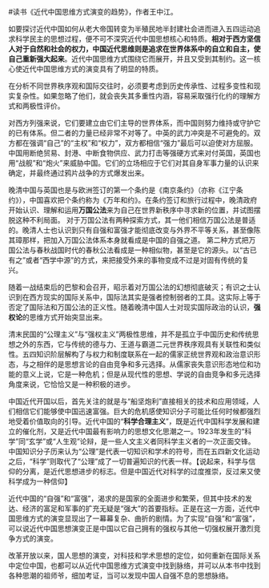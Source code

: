 \#读书《近代中国思维方式演变的趋势》，作者王中江。

如要探讨近代中国如何从老大帝国转变为半殖民地半封建社会进而进入五四运动追求科学民主的思想过程，便不可不深究近代中国思想核心和特质。**相对于西方坚信人对于自然和社会的权力，中国近代思维则是追求在世界体系中的自立和自主，使自己重新强大起来**。近代中国思维方式围绕它而展开，并且又受到其制约。这一核心使近代中国思维方式的演变具有了明显的特质。

在分析不同世界秩序观和国际交往时，必须要考虑到历史传承性、过程多变性和现实复杂性。如果忽略了他们，就会丧失其多重性内涵，容易采取强行化约的理解方式和两极性评价。

对西方列强来说，它们要建立由它们主导的世界体系，而中国则努力维持或守护它的已有体系。但二者的力量已经非常不对等了。中英的武力冲突是不可避免的。双方都在强调“自己”的“主权”和“权力”，双方都相信“强力”最后可以迫使对方屈服。中国用断绝贸易、封港、中断食物供应、武力打击等强硬方式来对付英国，英国也用“战舰”和“炮火”来威胁中国。它们的立场相应于它们对其自身军事力量的认识来确定，并最终通过鸦片战争的方式爆发出来。

晚清中国与英国也是与欧洲签订的第一个条约是《南京条约》（亦称《江宁条约》），中国喜欢把个条约称为《万年和约》。在条约签订和旅行过程中，晚清政府开始认识、理解和运用**万国公法**来为自己在世界新秩序中寻求新的位置，并试图摆脱这种不利局面。
对于万国公法有两种探索方式，其一他们相信万国公法是普适的。晚清人士也认识到只有自强和富强才能彻底改变与外界不平等关系，甚至像陈其璋那样，把加入万国公法体系本身就看成是中国的自强之道。
第二种方式把万国公法与春秋战国时代的春秋公法看成是一种相似物，甚至是它的源头。以“古已有之”或者“西学中源”的方式，来把接受外来的事物变成不过是对固有传统的复兴。

随着一战结束后的巴黎和会召开，昭示着对万国公法的幻想彻底破灭；有识之士认识到在西方现实的国际关系中，国际法其实是强者控制弱者的工具。这实际上等于否定了国际法和万国公法的正义性。随着晚清中国人士对现实国际政治的认识，**强权论**的思维方式开始突显出来。

清末民国的“公理主义”与“强权主义”两极性思维，并不是孤立于中国历史和传统思想之外的东西，它与传统的德与力、王道与霸道二元世界秩序观具有关联性和类似性。五四知识阶层解构了与权力和制度联系在一起的儒家正统世界观和政治意识形态，与之相伴的是思想言论的自由竞争和多元选择。从儒家丧失意识形态地位和功能的意义上说，它是一种危机；但是从现代性的思想、学说的自由竞争和多元选择角度来说，它恰恰又是一种积极的进步。

中国近代开国以后，首先关注的就是与“船坚炮利”直接相关的技术和应用领域，人们相信它们能够使中国迅速富强。巨大的危机感使知识分子可能比任何时候都强烈地受着价值取向的引导。近代中国的“**科学合理主义**”，既是近代中国科学发展和建立的催化剂，又是近代中国最有影响力的思想文化思潮之一。1923年发生的“科学”同“玄学”或“人生观”论辩，是一些人文主义者同科学主义者的一次正面交锋。中国知识分子历来认为“公理”是代表一切知识和学术的符号，而在五四新文化运动之后，“科学”则取代了“公理”成了一切普遍知识的代表一样。【说起来，科学与信仰的分离，是近代思想进步的标志。但是中国近代对科学的过度推崇，反过来又使科学成为一种信仰】

近代中国的“自强”和“富强”，渴求的是国家的全面进步和繁荣，但其中技术的发达、经济的富足和军事的扩充无疑是“强大”的首要指标。正是在这一方面，近代中国思维方式的演变显现出了一幕幕复杂、曲折的剧情。为了实现“自强”和“富强”，可以说近代中国思想演变正是中国以它自己拥有的强权与其他一切强权展开激烈竞争方式的演变。

改革开放以来，国人思想的演变，对科技和学术思想的定位，如何重新在国际关系中定位中国，也都可以从近代中国思维方式演变中找到脉络，并可以从本书中找到各种思潮的祖师爷，细加考证，当可以发现中国人自强不息的思想脉络。
